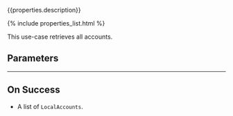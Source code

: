 {{properties.description}}

{% include properties_list.html %}

This use-case retrieves all accounts.

## Parameters

---

## On Success

- A list of `LocalAccounts`.
